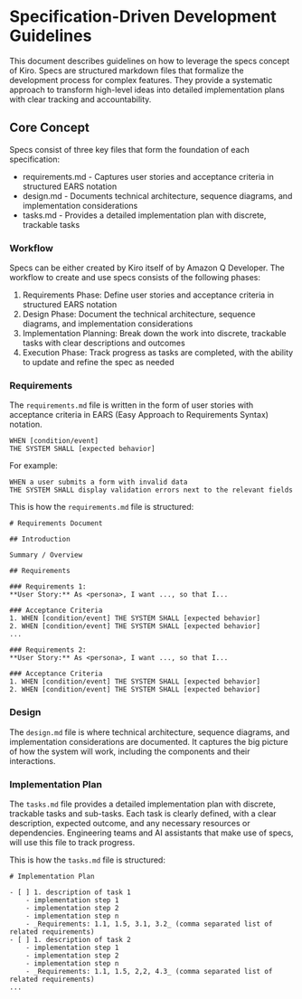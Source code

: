 # Specification-Driven Development Guidelines

This document describes guidelines on how to leverage the specs concept of Kiro. Specs are structured markdown files that formalize the development process for complex features. They provide a systematic approach to transform high-level ideas into detailed implementation plans with clear tracking and accountability.

## Core Concept

Specs consist of three key files that form the foundation of each specification:

- requirements.md - Captures user stories and acceptance criteria in structured EARS notation
- design.md - Documents technical architecture, sequence diagrams, and implementation considerations
- tasks.md - Provides a detailed implementation plan with discrete, trackable tasks

### Workflow

Specs can be either created by Kiro itself of by Amazon Q Developer. The workflow to create and use specs consists of the following phases:

1. Requirements Phase: Define user stories and acceptance criteria in structured EARS notation
2. Design Phase: Document the technical architecture, sequence diagrams, and implementation considerations
3. Implementation Planning: Break down the work into discrete, trackable tasks with clear descriptions and outcomes
4. Execution Phase: Track progress as tasks are completed, with the ability to update and refine the spec as needed

### Requirements

The `requirements.md` file is written in the form of user stories with acceptance criteria in EARS (Easy Approach to Requirements Syntax) notation.

```
WHEN [condition/event]
THE SYSTEM SHALL [expected behavior]
```

For example:

```
WHEN a user submits a form with invalid data
THE SYSTEM SHALL display validation errors next to the relevant fields
```

This is how the `requirements.md` file is structured:

```
# Requirements Document

## Introduction

Summary / Overview

## Requirements

### Requirements 1:
**User Story:** As <persona>, I want ..., so that I...

### Acceptance Criteria
1. WHEN [condition/event] THE SYSTEM SHALL [expected behavior]
2. WHEN [condition/event] THE SYSTEM SHALL [expected behavior]
...

### Requirements 2:
**User Story:** As <persona>, I want ..., so that I...

### Acceptance Criteria
1. WHEN [condition/event] THE SYSTEM SHALL [expected behavior]
2. WHEN [condition/event] THE SYSTEM SHALL [expected behavior]

```

### Design

The `design.md` file is where technical architecture, sequence diagrams, and implementation considerations are documented. It captures the big picture of how the system will work, including the components and their interactions.

### Implementation Plan

The `tasks.md` file provides a detailed implementation plan with discrete, trackable tasks and sub-tasks. Each task is clearly defined, with a clear description, expected outcome, and any necessary resources or dependencies. Engineering teams and AI assistants that make use of specs, will use this file to track progress.

This is how the `tasks.md` file is structured:

```
# Implementation Plan

- [ ] 1. description of task 1
    - implementation step 1
    - implementation step 2
    - implementation step n
    - _Requirements: 1.1, 1.5, 3.1, 3.2_ (comma separated list of related requirements)
- [ ] 1. description of task 2
    - implementation step 1
    - implementation step 2
    - implementation step n
    - _Requirements: 1.1, 1.5, 2,2, 4.3_ (comma separated list of related requirements)
...
```
